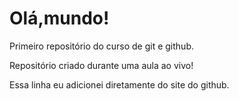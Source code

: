 # Olá,mundo!
 Primeiro repositório do curso de git e github.

 Repositório criado durante uma aula ao vivo!

 Essa linha eu adicionei diretamente do site do github.
